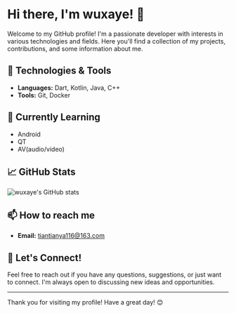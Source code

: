 # Hi there, I'm wuxaye! 👋

Welcome to my GitHub profile! I'm a passionate developer with interests in various technologies and fields. Here you'll find a collection of my projects, contributions, and some information about me.

## 🔧 Technologies & Tools

- **Languages:** Dart, Kotlin, Java, C++
- **Tools:** Git, Docker

## 🌱 Currently Learning

- Android
- QT
- AV(audio/video)

## 📈 GitHub Stats

![wuxaye's GitHub stats](https://github-readme-stats.vercel.app/api?username=wuxaye&show_icons=true&theme=radical)

## 📫 How to reach me

- **Email:** tiantianya116@163.com


## 💬 Let's Connect!

Feel free to reach out if you have any questions, suggestions, or just want to connect. I'm always open to discussing new ideas and opportunities.

---

Thank you for visiting my profile! Have a great day! 😊
